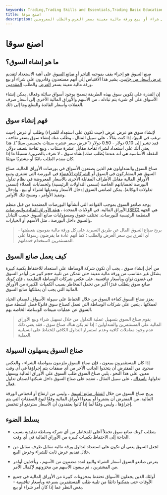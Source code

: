 ```yaml
---
keywords: Trading,Trading Skills and Essentials,Trading Basic Education,Trading Skills
title: اصنع سوقا
description: إنشاء سوق هو إجراء يقف من خلاله التاجر جاهزًا وراغبًا وقادرًا على شراء أو بيع ورقة مالية معينة بسعر العرض والطلب المعروضين.
---
```


# اصنع سوقا
## ما هو إنشاء السوق؟

صنع السوق هو إجراء يقف بموجبه [التاجر](/dealer) أو [صانع السوق](/marketmaker) على أهبة الاستعداد لتقديم [عرض أسعار من جانبين](/twowayquote). يشير هذا الاقتباس إلى أنهم مستعدون وقادرون على شراء أو بيع ورقة مالية معينة بسعر [العرض](/bidprice) والطلب [المقدمين](/ask).

إن القدرة على تكوين سوق بهذه الطريقة تسمح بوجود أسواق سائلة وفعالة. يمكن إنشاء الأسواق على أي شيء يتم تبادله ، من الأسهم والأوراق المالية الأخرى إلى أسعار صرف العملات وأسعار الفائدة والسلع وما إلى ذلك.

## فهم إنشاء سوق

لإنشاء سوق هو عرض عرض (حيث تكون على استعداد للشراء) وطلب أو عرض (حيث ترغب في البيع). إذا كنت بقالًا ، على سبيل المثال ، وطُلب منك إنشاء سوق بسعر تفاحة ، فقد تشير إلى 0.10 دولار - 0.50 دولار ("عرض سعر عشرة سنتات بخمسين سنتًا"). هذا يعني أنك على استعداد لشراء تفاحة مقابل عشرة سنتات ، وبيع تفاحة بنصف دولار. النقطة الأساسية هي أنه عندما يُطلب منك إنشاء سوق ، لا تعرف بالضرورة مسبقًا ما إذا كان مقدم الطلب بائعًا أو مشتريًا مهتمًا.

صناع السوق والمتداولون هم الذين يصنعون الأسواق في بورصات الأوراق المالية. صناع السوق هم المشاركون في السوق أو [الشركات الأعضاء](/memberfirm) في البورصة التي تشتري وتبيع الأوراق المالية مقابل الأطراف المقابلة الأخرى بالأسعار المعروضة في نظام تداول البورصة لحساباتهم الخاصة (تسمى التداولات الرئيسية) ولحسابات العملاء (تسمى تداولات الوكالة). يمكن لصانعي السوق إدخال الأسعار وتعديلها لشراء أو بيع ، وإدخال وتنفيذ الأوامر ، ومسح تلك الأوامر.

يوجد صانعو السوق بموجب القواعد التي أنشأتها البورصات المعتمدة من قبل منظم الأوراق المالية. في الولايات المتحدة ، [هيئة الأوراق المالية والبورصات (SEC)](/sec) هي الجهة المنظمة الرئيسية للبورصات. تختلف حقوق ومسؤوليات صانع السوق حسب التبادل والسوق داخل البورصة ، مثل الأسهم أو الخيارات.

> يربح صناع السوق المال عن طريق السبريد على كل ورقة مالية يقومون بتغطيتها - أي الفرق بين سعر العرض والطلب ؛ كما أنهم عادة ما يفرضون رسومًا على المستثمرين لاستخدام خدماتهم.

>

## كيف يعمل صانع السوق

من أجل إنشاء سوق ، يجب أن تكون شركة الوساطة على استعداد للاحتفاظ بكمية كبيرة بشكل غير متناسب من ورقة مالية معينة حتى تتمكن من تلبية حجم كبير من أوامر السوق في غضون ثوانٍ وبأسعار تنافسية. على عكس شركات الوساطة التقليدية ، فإن كونك صانع سوق يتطلب قدرًا أكبر من تحمل المخاطر بسبب الكميات الكبيرة من الأوراق المالية التي يجب أن يمتلكها صانع السوق.

يعزز صناع السوق كفاءة السوق من خلال الحفاظ على سيولة الأسواق. لضمان الحياد لعملائها ، يتعين على شركات الوساطة التي تعمل كصناع سوق قانونًا فصل أنشطة صنع السوق عن عمليات مبيعات الوساطة الخاصة بهم.

> يقوم صناع السوق بتسهيل عملية التداول من خلال تسهيل شراء وبيع الأوراق المالية على المستثمرين والمتداولين ؛ إذا لم يكن هناك صناع سوق ، فقد يعني ذلك عدم وجود معاملات كافية وعدم استمرار التداول الكافي للحفاظ على انسيابية العملية.

>

## صناع السوق يسهلون السيولة

إذا كان المستثمرون يبيعون ، فإن صناع السوق ملزمون بمواصلة الشراء ، والعكس صحيح. من المفترض أن يتخذوا الجانب الآخر من أي صفقات يتم إجراؤها في أي وقت معين. على هذا النحو ، يلبي صناع السوق طلب السوق على الأوراق المالية ويسهل تداولها. [ناسداك](/nasdaq) ، على سبيل المثال ، تعتمد على صناع السوق داخل شبكتها لضمان تداول فعال.

يربح صناع السوق من خلال [انتشار صانع السوق](/marketmakerspread) ، وليس من ارتفاع أو انخفاض الورقة المالية. من المفترض أن يشتروا أو يبيعوا الأوراق المالية وفقًا لنوع الصفقات التي يتم إجراؤها ، وليس وفقًا لما إذا كانوا يعتقدون أن الأسعار سترتفع أو تنخفض.

## يسلط الضوء

- يتطلب كونك صانع سوق تحملاً أعلى للمخاطر من أي شركة وساطة تقليدية بسبب الحاجة إلى الاحتفاظ بكميات كبيرة من الأوراق المالية في أي وقت.

- لجعل السوق يعني أن تكون على استعداد لتداول ورقة مالية مقابل طرف مقابل من خلال تقديم عرض ثابت للشراء وعرض البيع.

- يعرض صانعو السوق أسعار الشراء والبيع لعدد مضمون من الأسهم ، ويأخذون أوامر من المشترين ، ثم يبيعون الأسهم من مخزونهم لإكمال الأمر.

- أولئك الذين يجعلون الأسواق تحتفظ بمخزونات كبيرة من الأوراق المالية في جميع الأوقات حتى يتمكنوا دائمًا من تلبية طلب المستثمرين بسرعة وبأسعار تنافسية - بغض النظر عما إذا كان أمر شراء أو بيع.

